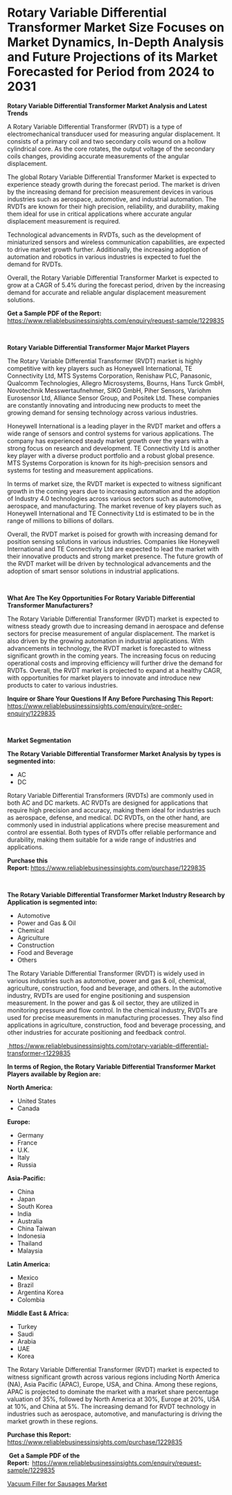 <p><h1>Rotary Variable Differential Transformer Market Size Focuses on Market Dynamics, In-Depth Analysis and Future Projections of its Market Forecasted for Period from 2024 to 2031</h1></p><p><strong>Rotary Variable Differential Transformer Market Analysis and Latest Trends</strong></p>
<p><p>A Rotary Variable Differential Transformer (RVDT) is a type of electromechanical transducer used for measuring angular displacement. It consists of a primary coil and two secondary coils wound on a hollow cylindrical core. As the core rotates, the output voltage of the secondary coils changes, providing accurate measurements of the angular displacement.</p><p>The global Rotary Variable Differential Transformer Market is expected to experience steady growth during the forecast period. The market is driven by the increasing demand for precision measurement devices in various industries such as aerospace, automotive, and industrial automation. The RVDTs are known for their high precision, reliability, and durability, making them ideal for use in critical applications where accurate angular displacement measurement is required.</p><p>Technological advancements in RVDTs, such as the development of miniaturized sensors and wireless communication capabilities, are expected to drive market growth further. Additionally, the increasing adoption of automation and robotics in various industries is expected to fuel the demand for RVDTs.</p><p>Overall, the Rotary Variable Differential Transformer Market is expected to grow at a CAGR of 5.4% during the forecast period, driven by the increasing demand for accurate and reliable angular displacement measurement solutions.</p></p>
<p><strong>Get a Sample PDF of the Report:&nbsp;</strong> <a href="https://www.reliablebusinessinsights.com/enquiry/request-sample/1229835">https://www.reliablebusinessinsights.com/enquiry/request-sample/1229835</a></p>
<p>&nbsp;</p>
<p><strong>Rotary Variable Differential Transformer Major Market Players</strong></p>
<p><p>The Rotary Variable Differential Transformer (RVDT) market is highly competitive with key players such as Honeywell International, TE Connectivity Ltd, MTS Systems Corporation, Renishaw PLC, Panasonic, Qualcomm Technologies, Allegro Microsystems, Bourns, Hans Turck GmbH, Novotechnik Messwertaufnehmer, SIKO GmbH, Piher Sensors, Variohm Eurosensor Ltd, Alliance Sensor Group, and Positek Ltd. These companies are constantly innovating and introducing new products to meet the growing demand for sensing technology across various industries.</p><p>Honeywell International is a leading player in the RVDT market and offers a wide range of sensors and control systems for various applications. The company has experienced steady market growth over the years with a strong focus on research and development. TE Connectivity Ltd is another key player with a diverse product portfolio and a robust global presence. MTS Systems Corporation is known for its high-precision sensors and systems for testing and measurement applications.</p><p>In terms of market size, the RVDT market is expected to witness significant growth in the coming years due to increasing automation and the adoption of Industry 4.0 technologies across various sectors such as automotive, aerospace, and manufacturing. The market revenue of key players such as Honeywell International and TE Connectivity Ltd is estimated to be in the range of millions to billions of dollars.</p><p>Overall, the RVDT market is poised for growth with increasing demand for position sensing solutions in various industries. Companies like Honeywell International and TE Connectivity Ltd are expected to lead the market with their innovative products and strong market presence. The future growth of the RVDT market will be driven by technological advancements and the adoption of smart sensor solutions in industrial applications.</p></p>
<p>&nbsp;</p>
<p><strong>What Are The Key Opportunities For Rotary Variable Differential Transformer Manufacturers?</strong></p>
<p><p>The Rotary Variable Differential Transformer (RVDT) market is expected to witness steady growth due to increasing demand in aerospace and defense sectors for precise measurement of angular displacement. The market is also driven by the growing automation in industrial applications. With advancements in technology, the RVDT market is forecasted to witness significant growth in the coming years. The increasing focus on reducing operational costs and improving efficiency will further drive the demand for RVDTs. Overall, the RVDT market is projected to expand at a healthy CAGR, with opportunities for market players to innovate and introduce new products to cater to various industries.</p></p>
<p><strong>Inquire or Share Your Questions If Any Before Purchasing This Report:</strong> <a href="https://www.reliablebusinessinsights.com/enquiry/pre-order-enquiry/1229835">https://www.reliablebusinessinsights.com/enquiry/pre-order-enquiry/1229835</a></p>
<p>&nbsp;</p>
<p><strong>Market Segmentation</strong></p>
<p><strong>The Rotary Variable Differential Transformer Market Analysis by types is segmented into:</strong></p>
<p><ul><li>AC</li><li>DC</li></ul></p>
<p><p>Rotary Variable Differential Transformers (RVDTs) are commonly used in both AC and DC markets. AC RVDTs are designed for applications that require high precision and accuracy, making them ideal for industries such as aerospace, defense, and medical. DC RVDTs, on the other hand, are commonly used in industrial applications where precise measurement and control are essential. Both types of RVDTs offer reliable performance and durability, making them suitable for a wide range of industries and applications.</p></p>
<p><strong>Purchase this Report:&nbsp;</strong><a href="https://www.reliablebusinessinsights.com/purchase/1229835">https://www.reliablebusinessinsights.com/purchase/1229835</a></p>
<p>&nbsp;</p>
<p><strong>The Rotary Variable Differential Transformer Market Industry Research by Application is segmented into:</strong></p>
<p><ul><li>Automotive</li><li>Power and Gas & Oil</li><li>Chemical</li><li>Agriculture</li><li>Construction</li><li>Food and Beverage</li><li>Others</li></ul></p>
<p><p>The Rotary Variable Differential Transformer (RVDT) is widely used in various industries such as automotive, power and gas & oil, chemical, agriculture, construction, food and beverage, and others. In the automotive industry, RVDTs are used for engine positioning and suspension measurement. In the power and gas & oil sector, they are utilized in monitoring pressure and flow control. In the chemical industry, RVDTs are used for precise measurements in manufacturing processes. They also find applications in agriculture, construction, food and beverage processing, and other industries for accurate positioning and feedback control.</p></p>
<p><a href="https://www.reliablebusinessinsights.com/rotary-variable-differential-transformer-r1229835">&nbsp;https://www.reliablebusinessinsights.com/rotary-variable-differential-transformer-r1229835</a></p>
<p><strong>In terms of Region, the Rotary Variable Differential Transformer Market Players available by Region are:</strong></p>
<p>
    <p> <strong> North America: </strong>
        <ul>
            <li>United States</li>
            <li>Canada</li>
        </ul>
        </p> 
    <p> <strong> Europe: </strong>
        <ul>
            <li>Germany</li>
            <li>France</li>
            <li>U.K.</li>
            <li>Italy</li>
            <li>Russia</li>
        </ul>
        </p> 
    <p> <strong> Asia-Pacific: </strong>
        <ul>
            <li>China</li>
            <li>Japan</li>
            <li>South Korea</li>
            <li>India</li>
            <li>Australia</li>
            <li>China Taiwan</li>
            <li>Indonesia</li>
            <li>Thailand</li>
            <li>Malaysia</li>
        </ul>
        </p> 
    <p> <strong> Latin America: </strong>
        <ul>
            <li>Mexico</li>
            <li>Brazil</li>
            <li>Argentina Korea</li>
            <li>Colombia</li>
        </ul>
        </p> 
    <p> <strong> Middle East & Africa: </strong>
        <ul>
            <li>Turkey</li>
            <li>Saudi</li>
            <li>Arabia</li>
            <li>UAE</li>
            <li>Korea</li>
        </ul>
    </p>
    </p>
<p><p>The Rotary Variable Differential Transformer (RVDT) market is expected to witness significant growth across various regions including North America (NA), Asia Pacific (APAC), Europe, USA, and China. Among these regions, APAC is projected to dominate the market with a market share percentage valuation of 35%, followed by North America at 30%, Europe at 20%, USA at 10%, and China at 5%. The increasing demand for RVDT technology in industries such as aerospace, automotive, and manufacturing is driving the market growth in these regions.</p></p>
<p><strong>Purchase this Report: </strong><a href="https://www.reliablebusinessinsights.com/purchase/1229835">https://www.reliablebusinessinsights.com/purchase/1229835</a></p>
<p>&nbsp;<strong>Get a Sample PDF of the Report:&nbsp;&nbsp;</strong><a href="https://www.reliablebusinessinsights.com/enquiry/request-sample/1229835">https://www.reliablebusinessinsights.com/enquiry/request-sample/1229835</a></p>
<p><strong></strong></p>
<p><p><a href="https://view.publitas.com/reportprime-1/vacuum-filler-for-sausages-market-analysis-report-global-insights-by-region-type-automatic-semi-automatic-others-and-application-meat-product-dairy-product-seafood-others-from-2024-to-2031/">Vacuum Filler for Sausages Market</a></p></p>